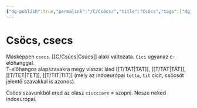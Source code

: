 ```yaml
---
{"dg-publish":true,"permalink":"/C/Csöcs/","title":"Csöcs","tags":["dg_uploaded","titleandheadingonedontmatch"],"created":"2023-11-21T02:37","updated":"2023-11-21T02:37"}
---
```



# Csöcs, csecs

Másképpen `csecs`. [[C/Csúcs\|Csúcs]] alaki változata. `Cici` ugyanaz c-előhanggal.  
T-előhangos alapszavakra megy vissza: lásd [[T/TAT\|TAT]], [[T/TÁT\|TÁT]], [[T/TET\|TET]], [[T/TIT\|TIT]] (mely az indoeurópai `tetta`, `tit` cicit, csöcsöt jelentő szavakkal is azonos).  

Csöcs szavunkból ered az olasz `ciucciare` = szopni. Nesze neked indoeurópai.  